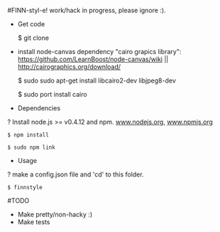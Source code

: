 #FINN-styl-e! work/hack in progress, please ignore :).
  
  - Get code
  
      $ git clone
  
  -  install node-canvas dependency "cairo grapics library": https://github.com/LearnBoost/node-canvas/wiki || http://cairographics.org/download/ 
  
      $ sudo sudo apt-get install libcairo2-dev libjpeg8-dev
  
      $ sudo port install cairo

  - Dependencies
  
  ? Install node.js >= v0.4.12 and npm. www.nodejs.org, www.npmjs.org
  
    $ npm install
  
    $ sudo npm link
  
  - Usage
  
  ? make a config.json file and 'cd' to this folder.
  
    $ finnstyle
  
  
#TODO
  - Make pretty/non-hacky :)
  - Make tests